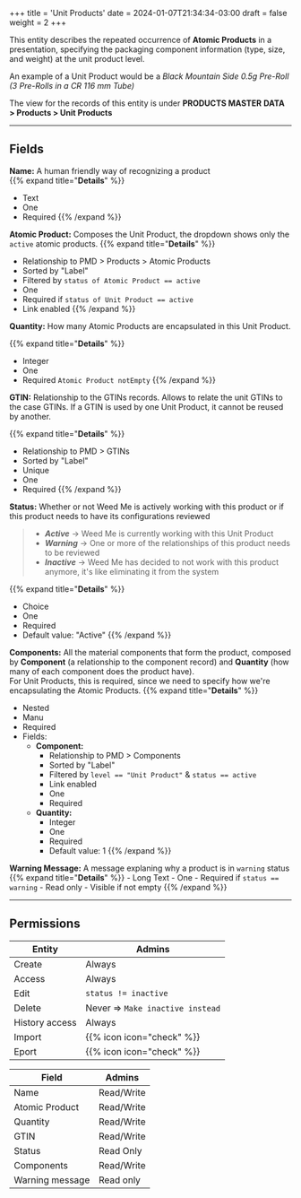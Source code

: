 +++
title = 'Unit Products'
date = 2024-01-07T21:34:34-03:00
draft = false
weight = 2
+++

This entity describes the repeated occurrence of 
**Atomic Products** in a presentation, specifying the packaging 
component information (type, size, and weight) at the unit product
level.

An example of a Unit Product would be a *Black Mountain Side 0.5g 
Pre-Roll (3 Pre-Rolls in a CR 116 mm Tube)*

The view for the records of this entity is under **PRODUCTS MASTER** 
**DATA > Products > Unit Products**

---

## Fields

**Name:** A human friendly way of recognizing a product   
{{% expand title="**Details**" %}}
- Text
- One
- Required
{{% /expand %}}

**Atomic Product:**  Composes the Unit Product, the dropdown shows
only the `active` atomic products.
{{% expand title="**Details**" %}}
- Relationship to PMD > Products > Atomic Products
- Sorted by "Label"
- Filtered by `status of Atomic Product == active`
- One
- Required if `status of Unit Product == active`
- Link enabled
{{% /expand %}}
    
**Quantity:** How many Atomic Products are encapsulated in this Unit
Product.

{{% expand title="**Details**" %}}
- Integer
- One
- Required `Atomic Product notEmpty`
{{% /expand %}}

**GTIN:** Relationship to the GTINs records. Allows to relate the 
unit GTINs to the case GTINs. If a GTIN is used by one Unit Product, 
it cannot be reused by another.

{{% expand title="**Details**" %}}
- Relationship to PMD > GTINs
- Sorted by "Label"
- Unique
- One
- Required
{{% /expand %}}

**Status:** Whether or not Weed Me is actively working with this
product or if this product needs to have its configurations reviewed
> - ***Active***   -> Weed Me is currently working with this Unit 
> Product
> - ***Warning***  -> One or more of the relationships of this 
> product needs to be reviewed
> - ***Inactive*** -> Weed Me has decided to not work with this 
> product anymore, it's like eliminating it from the system

{{% expand title="**Details**" %}}
- Choice
- One
- Required
- Default value: "Active"
{{% /expand %}}

**Components:** All the material components that form the product, 
composed by **Component** (a relationship to the component record) 
and **Quantity** (how many of each component does the product have).   
For Unit Products, this is required, since we need to specify how 
we're encapsulating the Atomic Products.
{{% expand title="**Details**" %}}
- Nested
- Manu
- Required
- Fields: 
    * **Component:** 
        - Relationship to PMD > Components
        - Sorted by "Label"
        - Filtered by `level == "Unit Product"` & `status == active`
        - Link enabled
        - One
        - Required
    * **Quantity:**
        - Integer
        - One
        - Required
        - Default value: 1
{{% /expand %}}

**Warning Message:** A message explaning why a product is in 
`warning` status
{{% expand title="**Details**" %}}
    - Long Text
    - One
    - Required if `status == warning`
    - Read only
    - Visible if not empty
{{% /expand %}}


---

## Permissions

| Entity | Admins |
| --- | --- |
| Create | Always |
| Access | Always |
| Edit | `status != inactive` |
| Delete | Never => `Make inactive instead` |
| History access | Always |
| Import | {{% icon icon="check" %}} |
| Eport | {{% icon icon="check" %}} |


| Field | Admins |
| --- | --- |
| Name | Read/Write |
| Atomic Product | Read/Write |
| Quantity | Read/Write |
| GTIN | Read/Write |
| Status | Read Only |
| Components | Read/Write |
| Warning message | Read only |
